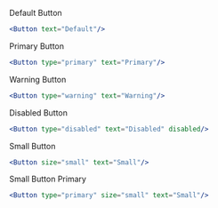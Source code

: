Default Button
```jsx
<Button text="Default"/>
```

Primary Button
```jsx
<Button type="primary" text="Primary"/>
```

Warning Button
```jsx
<Button type="warning" text="Warning"/>
```

Disabled Button
```jsx
<Button type="disabled" text="Disabled" disabled/>
```

Small Button
```jsx
<Button size="small" text="Small"/>
```

Small Button Primary
```jsx
<Button type="primary" size="small" text="Small"/>
```

<!-- type, size, text, icon, iconPosition  -->